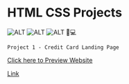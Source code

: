 # HTML CSS Projects

![ALT](https://img.shields.io/badge/-HTML-red)
![ALT](https://img.shields.io/badge/-CSS-yellow)
![ALT](https://img.shields.io/badge/-RESPONSIVE-green)
📱💻

`Project 1 - Credit Card Landing Page`

[Click here to Preview Website](https://tu-card.netlify.app/)

[Link](./Project%201%20-%20Credit%20Card%20Landing%20Page/README.md)
